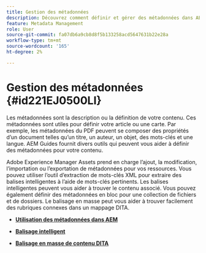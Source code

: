 ```yaml
---
title: Gestion des métadonnées
description: Découvrez comment définir et gérer des métadonnées dans AEM Guides. Utilisez le balisage intelligent et en masse pour trouver facilement les rubriques connexes dans un mappage DITA.
feature: Metadata Management
role: User
source-git-commit: fa07db6a9cb8d8f5b133258acd5647631b22e28a
workflow-type: tm+mt
source-wordcount: '165'
ht-degree: 2%

---
```


# Gestion des métadonnées {#id221EJ0500LI}

Les métadonnées sont la description ou la définition de votre contenu. Ces métadonnées sont utiles pour définir votre article ou une carte. Par exemple, les métadonnées du PDF peuvent se composer des propriétés d’un document telles qu’un titre, un auteur, un objet, des mots-clés et une langue. AEM Guides fournit divers outils qui peuvent vous aider à définir des métadonnées pour votre contenu.

Adobe Experience Manager Assets prend en charge l’ajout, la modification, l’importation ou l’exportation de métadonnées pour vos ressources. Vous pouvez utiliser l’outil d’extraction de mots-clés XML pour extraire des balises intelligentes à l’aide de mots-clés pertinents. Les balises intelligentes peuvent vous aider à trouver le contenu associé. Vous pouvez également définir des métadonnées en bloc pour une collection de fichiers et de dossiers. Le balisage en masse peut vous aider à trouver facilement des rubriques connexes dans un mappage DITA.

- **[Utilisation des métadonnées dans AEM](metadata-dita.md)**

- **[Balisage intelligent](web-editor-smart-tagging.md)**

- **[Balisage en masse de contenu DITA](map-editor-bulk-tagging.md)**
